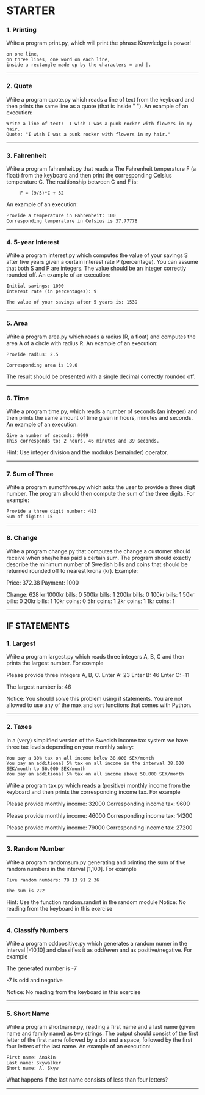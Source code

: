 # STARTER

### 1. Printing
Write a program print.py, which will print the phrase Knowledge is power!

    on one line,  
    on three lines, one word on each line,  
    inside a rectangle made up by the characters = and |.  
	
---

### 2. Quote
Write a program quote.py which reads a line of text from the keyboard and then prints the same line as a quote (that is inside " "). An example of an execution:

    Write a line of text:  I wish I was a punk rocker with flowers in my hair.
    Quote: "I wish I was a punk rocker with flowers in my hair."
		
  
---

### 3. Fahrenheit
Write a program fahrenheit.py that reads a The Fahrenheit temperature F (a float) from the keyboard and then print the corresponding Celsius temperature C. The realtionship between C and F is:

	     F = (9/5)*C + 32
	     

An example of an execution:

	Provide a temperature in Fahrenheit: 100
	Corresponding temperature in Celsius is 37.77778
	     
	       

---
  
### 4. 5-year Interest
Write a program interest.py which computes the value of your savings S after five years given a certain interest rate P (percentage). You can assume that both S and P are integers. The value should be an integer correctly rounded off. An example of an execution:

    Initial savings: 1000
    Interest rate (in percentages): 9
    
    The value of your savings after 5 years is: 1539
		

---

### 5. Area
Write a program area.py which reads a radius (R, a float) and computes the area A of a circle with radius R. An example of an execution:
  
    Provide radius: 2.5
      
    Corresponding area is 19.6
  
The result should be presented with a single decimal correctly rounded off.  

---

### 6. Time
Write a program time.py, which reads a number of seconds (an integer) and then prints the same amount of time given in hours, minutes and seconds. An example of an execution:

    Give a number of seconds: 9999
    This corresponds to: 2 hours, 46 minutes and 39 seconds.

Hint: Use integer division and the modulus (remainder) operator.

---
  
### 7. Sum of Three
Write a program sumofthree.py which asks the user to provide a three digit number. The program should then compute the sum of the three digits. For example:

    Provide a three digit number: 483
    Sum of digits: 15

---

### 8. Change
Write a program change.py that computes the change a customer should receive when she/he has paid a certain sum. The program should exactly describe the minimum number of Swedish bills and coins that should be returned rounded off to nearest krona (kr). Example:

Price: 372.38
Payment: 1000

Change: 628 kr
1000kr bills: 0
 500kr bills: 1
 200kr bills: 0
 100kr bills: 1
  50kr bills: 0
  20kr bills: 1
  10kr coins: 0
   5kr coins: 1
   2kr coins: 1
   1kr coins: 1
	
---

## IF STATEMENTS

### 1. Largest
Write a program largest.py which reads three integers A, B, C and then prints the largest number. For example

Please provide three integers A, B, C.
Enter A: 23
Enter B: 46
Enter C: -11

The largest number is: 46

Notice: You should solve this problem using if statements. You are not allowed to use any of the max and sort functions that comes with Python.

---

### 2. Taxes
In a (very) simplified version of the Swedish income tax system we have three tax levels depending on your monthly salary:

    You pay a 30% tax on all income below 38.000 SEK/month
    You pay an additional 5% tax on all income in the interval 38.000 SEK/month to 50.000 SEK/month
    You pay an additional 5% tax on all income above 50.000 SEK/month 

Write a program tax.py which reads a (positive) monthly income from the keyboard and then prints the corresponding income tax. For example

Please provide monthly income: 32000
Corresponding income tax:  9600

Please provide monthly income: 46000
Corresponding income tax:  14200

Please provide monthly income: 79000
Corresponding income tax:  27200

---

### 3. Random Number
Write a program randomsum.py generating and printing the sum of five random numbers in the interval [1,100]. For example

    Five random numbers: 78 13 91 2 36
    
    The sum is 222

Hint: Use the function random.randint in the random module
Notice: No reading from the keyboard in this exercise

---

### 4. Classify Numbers
Write a program oddpositive.py which generates a random numer in the interval [-10,10] and classifies it as odd/even and as positive/negative. For example

The generated number is -7

-7 is odd and negative

Notice: No reading from the keyboard in this exercise

---

### 5. Short Name
Write a program shortname.py, reading a first name and a last name (given name and family name) as two strings. The output should consist of the first letter of the first name followed by a dot and a space, followed by the first four letters of the last name. An example of an execution:

    First name: Anakin
    Last name: Skywalker
    Short name: A. Skyw

What happens if the last name consists of less than four letters? 

---
